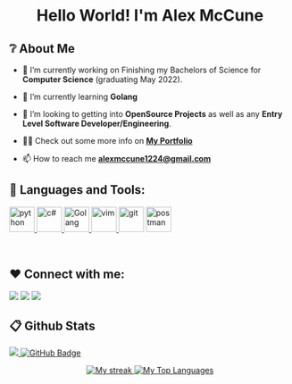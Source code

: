 <h1 align="center">Hello World! I'm <b>Alex McCune</b></h1>

## ❔ About Me

- 🔭 I’m currently working on Finishing my Bachelors of Science for **Computer Science** (graduating May 2022).

- 🌱 I’m currently learning **Golang**

- 👯 I’m looking to getting into **OpenSource Projects** as well as any **Entry Level Software Developer/Engineering**.

- 👨‍💻 Check out some more info on **[My Portfolio](http://www.alexmccune.com/)**

- 📫 How to reach me **alexmccune1224@gmail.com**


## 🚀 Languages and Tools:

<p align="left"> 
    <a href="https://www.python.org" target="_blank"> <img src="https://img.icons8.com/color/48/000000/python.png" alt="python" width="45" height="45"/> </a> 
    <a href="https://dotnet.microsoft.com/en-us/" target="_blank"> <img src="https://img.icons8.com/color/48/000000/c-sharp-logo.png" alt="c#" width="45" height="45"/> </a>
    <a href="https://go.dev/" target ="_blank"> <img src="https://img.icons8.com/color/48/000000/golang.png" alt="Golang" width="45" height="45"/> </a>
    <a href="https://vim.org" target="_blank"> <img src="https://img.icons8.com/external-tal-revivo-shadow-tal-revivo/24/000000/external-vim-a-highly-configurable-text-editor-for-efficiently-creating-and-changing-any-kind-of-text-logo-shadow-tal-revivo.png" alt="vim" width="45" height="45"/> </a>
    <a href="https://git-scm.com/" target="_blank"> <img src="https://img.icons8.com/color/48/000000/git.png" alt="git" width="45" height="45"/></a> 
    <a href="https://postman.com" target="_blank"> <img src="https://www.vectorlogo.zone/logos/getpostman/getpostman-icon.svg" alt="postman" width="45" height="45"/> </a>
  
    
</p>

<!-- [![React Badge](https://img.shields.io/badge/-React-61DBFB?style=for-the-badge&labelColor=black&logo=react&logoColor=61DBFB)](#)  [![Javascript Badge](https://img.shields.io/badge/-Javascript-F0DB4F?style=for-the-badge&labelColor=black&logo=javascript&logoColor=F0DB4F)](#) [![Typescript Badge](https://img.shields.io/badge/-Typescript-007acc?style=for-the-badge&labelColor=black&logo=typescript&logoColor=007acc)](#) [![Nodejs Badge](https://img.shields.io/badge/-Nodejs-3C873A?style=for-the-badge&labelColor=black&logo=node.js&logoColor=3C873A)](#) [![GraphQL Badge](https://img.shields.io/badge/-GraphQl-e535ab?style=for-the-badge&labelColor=black&logo=node.js&logoColor=e535ab)](#) -->
<br/>




## ❤️ Connect with me:
<p align="left">

<a href = "https://www.linkedin.com/in/alexander-mccune-2b4150161/"><img src="https://img.icons8.com/fluent/48/000000/linkedin.png"/></a>
<a href = "https://twitter.com/KusaAlexM"><img src="https://img.icons8.com/fluent/48/000000/twitter.png"/></a>
<a href = "https://www.instagram.com/alex_mccune1224/"><img src="https://img.icons8.com/fluent/48/000000/instagram-new.png"/></a>

</p>

## 📋 Github Stats
<a href="https://github.com/McCune1224/github-profile-views-counter">
    <img src="https://komarev.com/ghpvc/?username=KusaAlexM">
</a>
<a href="https://github.com/McCune1224?tab=followers"><img src="https://img.shields.io/github/followers/McCune1224?label=Followers&style=social" alt="GitHub Badge"></a>


<p align="center">
    <a href="https://github.com/McCune1224/github-readme-streak-stats">
        <img title="🔥 Get streak stats for your profile at git.io/streak-stats" alt="My streak" src="https://github-readme-streak-stats.herokuapp.com/?user=McCune1224&theme=black-ice&hide_border=true&stroke=0000&background=060A0CD0"/>
    </a>
  <a href="https://github.com/McCune1224/github-readme-stats"><img alt="My Top Languages" src="https://github-readme-stats.vercel.app/api/top-langs/?username=McCune1224&langs_count=8&count_private=true&layout=compact&theme=react&hide_border=true&bg_color=0D1117" /></a>
</p>
